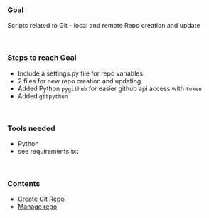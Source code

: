 
### Goal
Scripts related to Git - local and remote Repo creation and update

<br>

### Steps to reach Goal
- Include a settings.py file for repo variables
- 2 files for new repo creation and updating
- Added Python `pygithub` for easier github api access with `token`
- Added `gitpython`

<br>

### Tools needed
- Python
- see requirements.txt

<br>

### Contents

- [Create Git Repo](gitnew.py)
- [Manage repo](gmanager.py)